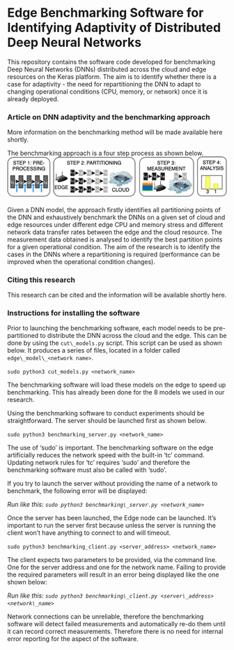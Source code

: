 Edge Benchmarking Software for Identifying Adaptivity of Distributed Deep Neural Networks
=========================================================================================

This repository contains the software code developed for benchmarking Deep Neural Networks (DNNs) distributed across the cloud and edge resources on the Keras platform. The aim is to identify whether there is a case for adaptivity - the need for repartitioning the DNN to adapt to changing operational conditions (CPU, memory, or network) once it is already deployed.

### Article on DNN adaptivity and the benchmarking approach
More information on the benchmarking method will be made available here shortly. 

The benchmarking approach is a four step process as shown below. 
![](readme-assets/method.png)

Given a DNN model, the approach firstly identifies all partitioning points of the DNN and exhaustively benchmark the DNNs on a given set of cloud and edge resources under different edge CPU and memory stress and different network data transfer rates between the edge and the cloud resource. The measurement data obtained is analysed to identify the best partition points for a given operational condition. The aim of the research is to identify the cases in the DNNs where a repartitioning is required (performance can be improved when the operational condition changes). 

### Citing this research
This research can be cited and the information will be available shortly here.

### Instructions for installing the software
Prior to launching the benchmarking software, each model needs to be pre-partitioned to distribute the DNN across the cloud and the edge. This can be done by using the `cut\_models.py` script. This script can be used as shown below. It produces a series of files, located in a folder called `edge\_model\_<network name>`.

`sudo python3 cut_models.py <network_name>`

The benchmarking software will load these models on the edge to speed up benchmarking. This has already been done for the 8 models we used in our research.

Using the benchmarking software to conduct experiments should be straightforward. The server should be launched first as shown below.

`sudo python3 benchmarking_server.py <network_name>`

The use of ‘sudo’ is important. The benchmarking software on the edge artificially reduces the network speed with the built-in ‘tc’ command. Updating network rules for ‘tc’ requires ‘sudo’ and therefore the benchmarking software must also be called with ‘sudo’.

If you try to launch the server without providing the name of a network to benchmark, the following error will be displayed:

_Run like this: `sudo python3 benchmarking\_server.py <network_name>`_

Once the server has been launched, the Edge node can be launched. It’s important to run the server first because unless the server is running the client won’t have anything to connect to and will timeout.

`sudo python3 benchmarking_client.py <server_address> <network_name>`

The client expects two parameters to be provided, via the command line. One for the server address and one for the network name. Failing to provide the required parameters will result in an error being displayed like the one shown below:

_Run like this: `sudo python3 benchmarking\_client.py <server\_address> <network\_name>`_

Network connections can be unreliable, therefore the benchmarking software will detect failed measurements and automatically re-do them until it can record correct measurements. Therefore there is no need for internal error reporting for the aspect of the software.

